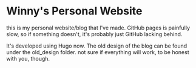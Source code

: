 # Winny's Personal Website
this is my personal website/blog that I've made. GitHub pages is painfully slow, so if something doesn't, it's probably just GitHub lacking behind.

It's developed using Hugo now. The old design of the blog can be found under the old_design folder. not sure if everything will work, to be honest with you, though.

